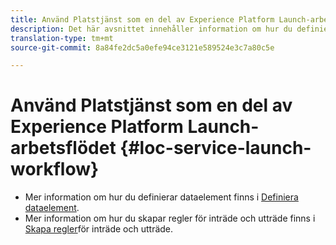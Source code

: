 ```yaml
---
title: Använd Platstjänst som en del av Experience Platform Launch-arbetsflödet
description: Det här avsnittet innehåller information om hur du definierar dataelement och skapar regler för inträde och utträde i Experience Platform Launch som kan användas med Platstjänst.
translation-type: tm+mt
source-git-commit: 8a84fe2dc5a0efe94ce3121e589524e3c7a80c5e

---
```



# Använd Platstjänst som en del av Experience Platform Launch-arbetsflödet {#loc-service-launch-workflow}

* Mer information om hur du definierar dataelement finns i [Definiera dataelement](/help/use-places-launch-workflow/define-data-elements.md).
* Mer information om hur du skapar regler för inträde och utträde finns i [Skapa regler](/help/use-places-launch-workflow/create-rule-places-property.md)för inträde och utträde.